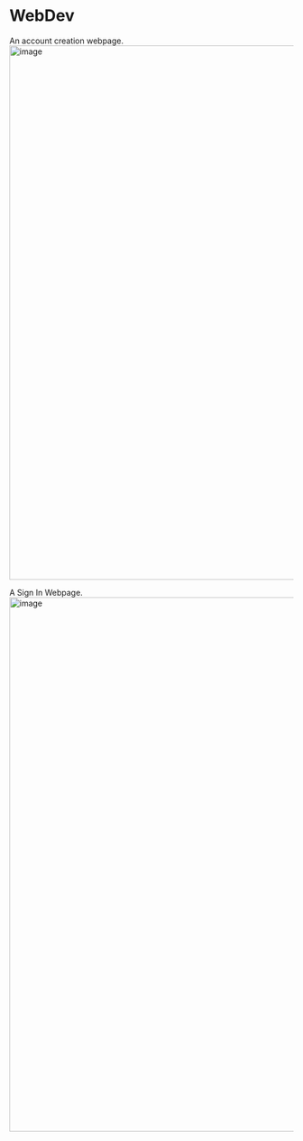 # WebDev
An account creation webpage.
<img width="947" alt="image" src="https://github.com/ShrutiNath/WebDev/assets/82777628/a03a4327-6917-4b48-92cf-b962125a9245">

A Sign In Webpage.
<img width="947" alt="image" src="https://github.com/ShrutiNath/WebDev/assets/82777628/82c445e0-2fe6-419c-8daa-dec3767f9b38">
